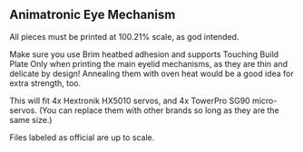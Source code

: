 ## Animatronic Eye Mechanism

All pieces must be printed at 100.21% scale, as god intended.

Make sure you use Brim heatbed adhesion and supports Touching Build Plate Only when printing the main eyelid mechanisms, as they are thin and delicate by design! Annealing them with oven heat would be a good idea for extra strength, too.

This will fit 4x Hextronik HX5010 servos, and 4x TowerPro SG90 micro-servos. (You can replace them with other brands so long as they are the same size.)

Files labeled as official are up to scale.


